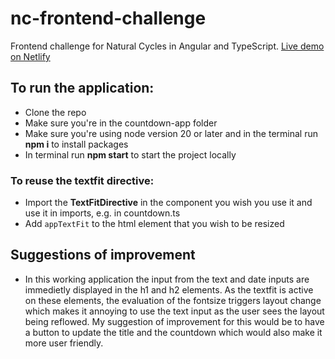 # nc-frontend-challenge
Frontend challenge for Natural Cycles in Angular and TypeScript.
[Live demo on Netlify](https://emmasfrontendchallenge.netlify.app/)

## To run the application:
- Clone the repo
- Make sure you're in the countdown-app folder
- Make sure you're using node version 20 or later and in the terminal run **npm i** to install packages
- In terminal run **npm start** to start the project locally

### To reuse the textfit directive:
- Import the **TextFitDirective** in the component you wish you use it and use it in imports, e.g. in countdown.ts
- Add `appTextFit` to the html element that you wish to be resized 

## Suggestions of improvement
- In this working application the input from the text and date inputs are immedietly displayed in the h1 and h2 elements. As the textfit is active on these elements, the evaluation of the fontsize triggers layout change which makes it annoying to use the text input as the user sees the layout being reflowed. My suggestion of improvement for this would be to have a button to update the title and the countdown which would also make it more user friendly.
